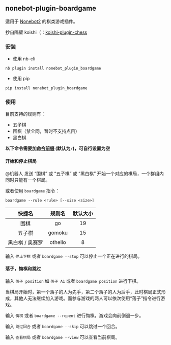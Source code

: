 ## nonebot-plugin-boardgame

适用于 [Nonebot2](https://github.com/nonebot/nonebot2) 的棋类游戏插件。

抄自隔壁 koishi（：[koishi-plugin-chess](https://github.com/koishijs/koishi-plugin-chess)


### 安装

- 使用 nb-cli

```
nb plugin install nonebot_plugin_boardgame
```

- 使用 pip

```
pip install nonebot_plugin_boardgame
```


### 使用

目前支持的规则有：

- 五子棋
- 围棋（禁全同，暂时不支持点目）
- 黑白棋

**以下命令需要加[命令前缀](https://v2.nonebot.dev/docs/api/config#Config-command_start) (默认为`/`)，可自行设置为空**

#### 开始和停止棋局

@机器人 发送 “围棋” 或 “五子棋” 或 “黑白棋” 开始一个对应的棋局，一个群组内同时只能有一个棋局。

或者使用 `boardgame` 指令：

```
boardgame --rule <rule> [--size <size>]
```

| 快捷名 | 规则名 | 默认大小 |
|:-:|:-:|:-:|
| 围棋 | go | 19 |
| 五子棋 | gomoku | 15 |
| 黑白棋 / 奥赛罗 | othello | 8 |

输入 `停止下棋` 或者 `boardgame --stop` 可以停止一个正在进行的棋局。

#### 落子，悔棋和跳过

输入 `落子 position` 如 `落子 A1` 或者 `boardgame position` 进行下棋。

当棋局开始时，第一个落子的人为先手，第二个落子的人为后手，此时棋局正式形成，其他人无法继续加入游戏。而参与游戏的两人可以依次使用“落子”指令进行游戏。

输入 `悔棋` 或者 `boardgame --repent` 进行悔棋，游戏会向前倒退一步。

输入 `跳过回合` 或者 `boardgame --skip` 可以跳过一个回合。

输入 `查看棋局` 或者 `boardgame --view` 可以查看当前棋局。
